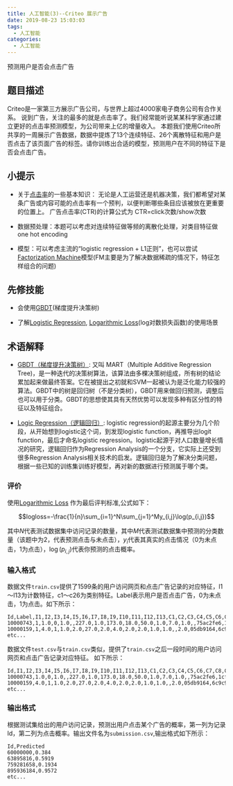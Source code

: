 ```yaml
---
title: 人工智能(3)--Criteo 展示广告
date: 2019-08-23 15:03:03
tags:
  - 人工智能
categories: 
  - 人工智能
---
```


预测用户是否会点击广告

<!-- more -->

## 题目描述

Criteo是一家第三方展示广告公司，与世界上超过4000家电子商务公司有合作关系。 
说到广告，关注的最多的就是点击率了。我们经常能听说某某科学家通过建立更好的点击率预测模型，为公司带来上亿的增量收入。 
本题我们使用Criteo所共享的一周展示广告数据，数据中提炼了13个连续特征、26个离散特征和用户是否点击了该页面广告的标签。请你训练出合适的模型，预测用户在不同的特征下是否会点击广告。

## 小提示

* 关于[点击率](http://blog.csdn.net/supinyu/article/details/52248934)的一些基本知识：
无论是人工运营还是机器决策，我们都希望对某条广告或内容可能的点击率有一个预判，以便判断哪些条目应该被放在更重要的位置上。
广告点击率(CTR)的计算公式为 CTR=click次数/show次数

* 数据预处理：本题可以考虑对连续特征做等频的离散化处理，对类目特征做one hot encoding

* 模型：可以考虑主流的“logistic regression + L1正则”，也可以尝试[Factorization Machine](http://blog.csdn.net/bitcarmanlee/article/details/52143909)模型\(FM主要是为了解决数据稀疏的情况下，特征怎样组合的问题\)

## 先修技能

* 会使用[GBDT](http://www.jianshu.com/p/005a4e6ac775)\(梯度提升决策树\)

* 了解[Logistic Regression](https://chenrudan.github.io/blog/2016/01/09/logisticregression.html), [Logarithmic Loss](https://www.zhihu.com/question/27126057/answer/92250611?utm_source=wechat_session&utm_medium=social#showWechatShareTip)\(log对数损失函数\)的使用场景

## 术语解释

* [GBDT（梯度提升决策树）](http://www.jianshu.com/p/005a4e6ac775): 又叫 MART（Multiple Additive Regression Tree)，是一种迭代的决策树算法，该算法由多棵决策树组成，所有树的结论累加起来做最终答案。它在被提出之初就和SVM一起被认为是泛化能力较强的算法。GBDT中的树是回归树（不是分类树），GBDT用来做回归预测，调整后也可以用于分类。GBDT的思想使其具有天然优势可以发现多种有区分性的特征以及特征组合。

* [Logic Regression（逻辑回归）](https://chenrudan.github.io/blog/2016/01/09/logisticregression.html): logistic regression的起源主要分为几个阶段，从开始想到logistic这个词，到发现logistic function，再推导出logit function，最后才命名logistic regression。logistic起源于对人口数量增长情况的研究，逻辑回归作为Regression Analysis的一个分支，它实际上还受到很多Regression Analysis相关技术的启发。逻辑回归是为了解决分类问题，根据一些已知的训练集训练好模型，再对新的数据进行预测属于哪个类。

### 评价

使用[Logarithmic Loss](https://www.zhihu.com/question/27126057/answer/92250611?utm_source=wechat_session&utm_medium=social#showWechatShareTip) 作为最后评判标准,公式如下：

$$logloss=-\frac{1}{n}\sum_{i=1}^N\sum_{j=1}^My_{i,j}\log(p_{i,j})$$

其中$N$代表测试数据集中访问记录的数量，其中$M$代表测试数据集中预测的分类数量（该题中为2，代表预测点击与未点击），$y_{i}$代表其真实的点击情况（0为未点击，1为点击），$\log(p_{i,j})$代表你预测的点击概率。

### 输入格式
数据文件`train.csv`提供了1599条的用户访问网页和点击广告记录的对应特征，l1～l13为计数特征，c1～c26为类别特征。Label表示用户是否点击广告，0为未点击，1为点击。如下所示：
```
Id,Label,I1,I2,I3,I4,I5,I6,I7,I8,I9,I10,I11,I12,I13,C1,C2,C3,C4,C5,C6,C7,C8,C9,C10,C11,C12,C13,C14,C15,C16,C17,C18,C19,C20,C21,C22,C23,C24,C25,C26
10000743,1,1.0,0,1.0,,227.0,1.0,173.0,18.0,50.0,1.0,7.0,1.0,,75ac2fe6,1cfdf714,713fbe7c,aa65a61e,25c83c98,3bf701e7,7195046d,0b153874,a73ee510,9e5006cd,4d8549da,a48afad2,51b97b8f,b28479f6,d345b1a0,3fa658c5,3486227d,e88ffc9d,c393dc22,b1252a9d,57c90cd9,,bcdee96c,4d19a3eb,cb079c2d,456c12a0
10000159,1,4.0,1,1.0,2.0,27.0,2.0,4.0,2.0,2.0,1.0,1.0,,2.0,05db9164,6c9c9cf3,2730ec9c,5400db8b,25c83c98,7e0ccccf,8a6600b0,813607cc,a73ee510,e4b08fda,4ab39743,be45b877,ab8a1a53,07d13a8f,06969a20,9bc7fff5,07c540c4,92555263,,,242bb710,,3a171ecb,72c78f11,,
etc...
```

数据文件`test.csv`与`train.csv`类似，提供了`train.csv`之后一段时间的用户访问网页和点击广告记录对应特征。
如下所示：
```
Id,I1,I2,I3,I4,I5,I6,I7,I8,I9,I10,I11,I12,I13,C1,C2,C3,C4,C5,C6,C7,C8,C9,C10,C11,C12,C13,C14,C15,C16,C17,C18,C19,C20,C21,C22,C23,C24,C25,C26
10000743,1.0,0,1.0,,227.0,1.0,173.0,18.0,50.0,1.0,7.0,1.0,,75ac2fe6,1cfdf714,713fbe7c,aa65a61e,25c83c98,3bf701e7,7195046d,0b153874,a73ee510,9e5006cd,4d8549da,a48afad2,51b97b8f,b28479f6,d345b1a0,3fa658c5,3486227d,e88ffc9d,c393dc22,b1252a9d,57c90cd9,,bcdee96c,4d19a3eb,cb079c2d,456c12a0
10000159,4.0,1,1.0,2.0,27.0,2.0,4.0,2.0,2.0,1.0,1.0,,2.0,05db9164,6c9c9cf3,2730ec9c,5400db8b,25c83c98,7e0ccccf,8a6600b0,813607cc,a73ee510,e4b08fda,4ab39743,be45b877,ab8a1a53,07d13a8f,06969a20,9bc7fff5,07c540c4,92555263,,,242bb710,,3a171ecb,72c78f11,,
etc...
```


### 输出格式
根据测试集给出的用户访问记录，预测出用户点击某个广告的概率，第一列为记录Id，第二列为点击概率。输出文件名为`submission.csv`,输出格式如下所示：

```
Id,Predicted
60000000,0.384
63895816,0.5919
759281658,0.1934
895936184,0.9572
etc...
```

